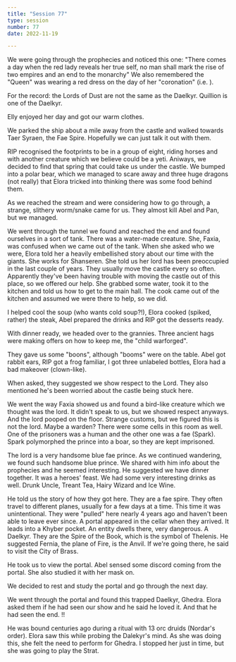 ```yaml
---
title: "Session 77"
type: session
number: 77
date: 2022-11-19

---
```


We were going through the prophecies and noticed this one:
"There comes a day when the red lady reveals her true self, no man shall mark the rise of two empires and an end to the monarchy"
We also remembered the "Queen" was wearing a red dress on the day of her "coronation" (i.e. ).

For the record: the Lords of Dust are not the same as the Daelkyr. Quillion is one of the Daelkyr.

Elly enjoyed her day and got our warm clothes.

We parked the ship about a mile away from the castle and walked towards Taer Syraen, the Fae Spire. Hopefully we can just talk it out with them.

RIP recognised the footprints to be in a group of eight, riding horses and with another creature which we believe could be a yeti.
Aniways, we decided to find that spring that could take us under the castle. We bumped into a polar bear, which we managed to scare away and three huge dragons (not really) that Elora tricked into thinking there was some food behind them.

As we reached the stream and were considering how to go through, a strange, slithery worm/snake came for us. They almost kill Abel and Pan, but we managed.

We went through the tunnel we found and reached the end and found ourselves in a sort of tank. There was a water-made creature. She, Faxia, was confused when we came out of the tank. When she asked who we were, Elora told her a heavily embellished story about our time with the giants.
She works for Shanseren. She told us her lord has been preoccupied in the last couple of years. They usually move the castle every so often. Apparently they've been having trouble with moving the castle out of this place, so we offered our help.  She grabbed some water, took it to the kitchen and told us how to get to the main hall. The cook came out of the kitchen and assumed we were there to help, so we did.

I helped cool the soup (who wants cold soup?!), Elora cooked (spiked, rather) the steak, Abel prepared the drinks and RIP got the desserts ready.

With dinner ready, we headed over to the grannies. Three ancient hags were making offers on how to keep me, the "child warforged".

They gave us some "boons", although "booms" were on the table. Abel got rabbit ears, RIP got a frog familiar, I got three unlabeled bottles, Elora had a bad makeover (clown-like).

When asked, they suggested we show respect to the Lord. They also mentioned he's been worried about the castle being stuck here.

We went the way Faxia showed us and found a bird-like creature which we thought was the lord. It didn't speak to us, but we showed respect anyways. And the lord pooped on the floor. Strange customs, but we figured this is not the lord. Maybe a warden? There were some cells in this room as well. One of the prisoners was a human and the other one was a fae (Spark). Spark polymorphed the prince into a boar, so they are kept imprisoned.

The lord is a very handsome blue fae prince. As we continued wandering, we found such handsome blue prince.
We shared with him info about the prophecies and he seemed interesting. He suggested we have dinner together. It was a heroes' feast. We had some very interesting drinks as well. Drunk Uncle, Treant Tea, Hairy Wizard and Ice Wine.

He told us the story of how they got here. They are a fae spire. They often travel to different planes, usually for a few days at a time. This time it was unintentional. They were "pulled" here nearly 4 years ago and haven't been able to leave ever since. A portal appeared in the cellar when they arrived. It leads into a Khyber pocket. An entity dwells there, very dangerous. A Daelkyr. They are the Spire of the Book, which is the symbol of Thelenis. He suggested Fernia, the plane of Fire, is the Anvil. If we're going there, he said to visit the City of Brass.

He took us to view the portal. Abel sensed some discord coming from the portal. She also studied it with her mask on.

We decided to rest and study the portal and go through the next day.

We went through the portal and found this trapped Daelkyr, Ghedra. Elora asked them if he had seen our show and he said he loved it. And that he had seen the end. !!

He was bound centuries ago during a ritual with 13 orc druids (Nordar's order). Elora saw this while probing the Dalekyr's mind. As she was doing this, she felt the need to perform for Ghedra. I stopped her just in time, but she was going to play the Strat.
